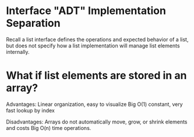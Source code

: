 # Interface "ADT" Implementation Separation
Recall a list interface defines the operations and expected behavior of a list, but does not specify how a list implementation will manage list elements internally.

# What if list elements are stored in an array?
Advantages:
Linear organization, easy to visualize
Big O(1) constant, very fast lookup by index

Disadvantages:
Arrays do not automatically move, grow, or shrink elements and costs Big O(n) time operations.

